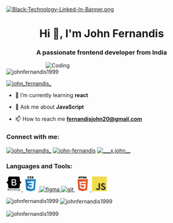 [![Black-Technology-Linked-In-Banner.png](https://i.postimg.cc/nzTJPZcg/Black-Technology-Linked-In-Banner.png)](https://postimg.cc/WFDCdBZw)
<h1 align="center">Hi 👋, I'm John Fernandis</h1>
<h3 align="center">A passionate frontend developer from India</h3>
<img align="right" alt="Coding" width="400" src="https://camo.githubusercontent.com/19db51af5f90f1b152bc0b9078f5fe97053955be5074f03f17019c70345bdcdb/68747470733a2f2f6d69726f2e6d656469756d2e636f6d2f6d61782f313336302f302a37513379765349765f7430696f4a2d5a2e676966">

<p align="left"> <img src="https://komarev.com/ghpvc/?username=johnfernandis1999&label=Profile%20views&color=0e75b6&style=flat" alt="johnfernandis1999" /> </p>

<p align="left"> <a href="https://twitter.com/john_fernandis_" target="blank"><img src="https://img.shields.io/twitter/follow/john_fernandis_?logo=twitter&style=for-the-badge" alt="john_fernandis_" /></a> </p>

- 🌱 I’m currently learning **react**

- 💬 Ask me about **JavaScript**

- 📫 How to reach me **fernandisjohn20@gmail.com**

<h3 align="left">Connect with me:</h3>
<p align="left">
<a href="https://twitter.com/john_fernandis_" target="blank"><img align="center" src="https://raw.githubusercontent.com/rahuldkjain/github-profile-readme-generator/master/src/images/icons/Social/twitter.svg" alt="john_fernandis_" height="30" width="40" /></a>
<a href="https://linkedin.com/in/john-fernandis" target="blank"><img align="center" src="https://raw.githubusercontent.com/rahuldkjain/github-profile-readme-generator/master/src/images/icons/Social/linked-in-alt.svg" alt="john-fernandis" height="30" width="40" /></a>
<a href="https://instagram.com/___x.john__" target="blank"><img align="center" src="https://raw.githubusercontent.com/rahuldkjain/github-profile-readme-generator/master/src/images/icons/Social/instagram.svg" alt="___x.john__" height="30" width="40" /></a>
</p>

<h3 align="left">Languages and Tools:</h3>
<p align="left"> <a href="https://getbootstrap.com" target="_blank" rel="noreferrer"> <img src="https://raw.githubusercontent.com/devicons/devicon/master/icons/bootstrap/bootstrap-plain-wordmark.svg" alt="bootstrap" width="40" height="40"/> </a> <a href="https://www.w3schools.com/css/" target="_blank" rel="noreferrer"> <img src="https://raw.githubusercontent.com/devicons/devicon/master/icons/css3/css3-original-wordmark.svg" alt="css3" width="40" height="40"/> </a> <a href="https://www.figma.com/" target="_blank" rel="noreferrer"> <img src="https://www.vectorlogo.zone/logos/figma/figma-icon.svg" alt="figma" width="40" height="40"/> </a> <a href="https://git-scm.com/" target="_blank" rel="noreferrer"> <img src="https://www.vectorlogo.zone/logos/git-scm/git-scm-icon.svg" alt="git" width="40" height="40"/> </a> <a href="https://www.w3.org/html/" target="_blank" rel="noreferrer"> <img src="https://raw.githubusercontent.com/devicons/devicon/master/icons/html5/html5-original-wordmark.svg" alt="html5" width="40" height="40"/> </a> <a href="https://developer.mozilla.org/en-US/docs/Web/JavaScript" target="_blank" rel="noreferrer"> <img src="https://raw.githubusercontent.com/devicons/devicon/master/icons/javascript/javascript-original.svg" alt="javascript" width="40" height="40"/> </a> </p>

<p><img align="left" src="https://github-readme-stats.vercel.app/api/top-langs?username=johnfernandis1999&show_icons=true&locale=en&layout=compact" alt="johnfernandis1999" /></p>

<p>&nbsp;<img align="center" src="https://github-readme-stats.vercel.app/api?username=johnfernandis1999&show_icons=true&locale=en" alt="johnfernandis1999" /></p>

<p><img align="center" src="https://github-readme-streak-stats.herokuapp.com/?user=johnfernandis1999&" alt="johnfernandis1999" /></p>
